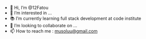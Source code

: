 - 👋 Hi, I’m @12Fatou
- 👀 I’m interested in ...
- 📚 I’m currently learning full stack development at code institute 
- 💞️ I’m looking to collaborate on ...
- 📫 How to reach me : musoluu@gmail.com

<!---
12Fatou/12Fatou is a ✨ special ✨ repository because its `README.md` (this file) appears on your GitHub profile.
You can click the Preview link to take a look at your changes.
--->
